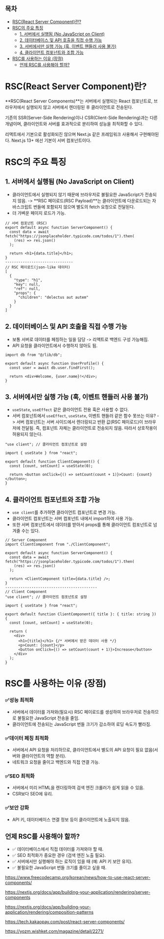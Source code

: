<h2>목차</h2>

- [RSC(React Server Component)란?](#rscreact-server-component란)
- [RSC의 주요 특징](#rsc의-주요-특징)
  - [1. 서버에서 실행됨 (No JavaScript on Client)](#1-서버에서-실행됨-no-javascript-on-client)
  - [2. 데이터베이스 및 API 호출을 직접 수행 가능](#2-데이터베이스-및-api-호출을-직접-수행-가능)
  - [3. 서버에서만 실행 가능 (훅, 이벤트 핸들러 사용 불가)](#3-서버에서만-실행-가능-훅-이벤트-핸들러-사용-불가)
  - [4. 클라이언트 컴포넌트와 조합 가능](#4-클라이언트-컴포넌트와-조합-가능)
- [RSC를 사용하는 이유 (장점)](#rsc를-사용하는-이유-장점)
  - [언제 RSC를 사용해야 할까?](#언제-rsc를-사용해야-할까)

# RSC(React Server Component)란?

**RSC(React Server Components)**는 서버에서 실행되는 React 컴포넌트로, 브라우저에서 실행되지 않고 서버에서 렌더링된 후 클라이언트로 전송된다.

<!-- ssr과 차이점? -->

기존의 SSR(Server-Side Rendering)이나 CSR(Client-Side Rendering)과는 다른 개념이며, 클라이언트와 서버를 효과적으로 분리하여 성능을 최적화할 수 있다.

리액트에서 기본으로 활성화되진 않으며 Next.js 같은 프레임워크 사용해서 구현해야된다. Next.js 13+ 에선 기본이 서버 컴포넌트이다.

# RSC의 주요 특징

## 1. 서버에서 실행됨 (No JavaScript on Client)

- 클라이언트에서 실행되지 않기 때문에 브라우저로 불필요한 JavaScript가 전송되지 않음. -> **RSC 페이로드(RSC Payload)**는 클라이언트에 다운로드되는 자바스크립트 번들에 포함되지 않으며 별도의 fetch 요청으로 전달된다.
- 더 가벼운 페이지 로드가 가능.

```
// 서버 컴포넌트 (RSC)
export default async function ServerComponent() {
  const data = await fetch("https://jsonplaceholder.typicode.com/todos/1").then(
    (res) => res.json()
  );

  return <h1>{data.title}</h1>;
}
-------------------------------
// RSC 페이로드(json-like 데이터)
[
  {
    "type": "h1",
    "key": null,
    "ref": null,
    "props": {
      "children": "delectus aut autem"
    }
  }
]
```

## 2. 데이터베이스 및 API 호출을 직접 수행 가능

- 보통 서버로 데이터를 페칭하는 일을 담당 -> 리액트로 백엔드 구성 가능해짐.
- API 요청을 클라이언트에서 수행하지 않아도 됨.

```
import db from "@/lib/db";

export default async function UserProfile() {
  const user = await db.user.findFirst();

  return <div>Welcome, {user.name}!</div>;
}
```

## 3. 서버에서만 실행 가능 (훅, 이벤트 핸들러 사용 불가)

- `useState`, `useEffect` 같은 클라이언트 전용 훅은 사용할 수 없다.
- 서버 컴포넌트에서 `useEffect`, `useState`, 이벤트 핸들러 같은 함수 못쓰는 이유? -> 서버 컴포넌트는 서버 사이드에서 렌더링되고 반환 값(RSC 페이로드)이 브라우저에 전달됨. 즉, 컴포넌트 자체는 클라이언트로 전송되지 않음. 따라서 상호작용이 허용되지 않는다.

```
"use client"; // 클라이언트 컴포넌트로 설정

import { useState } from "react";

export default function ClientComponent() {
  const [count, setCount] = useState(0);

  return <button onClick={() => setCount(count + 1)}>Count: {count}</button>;
}
```

## 4. 클라이언트 컴포넌트와 조합 가능

- `use client`를 추가하면 클라이언트 컴포넌트로 변경 가능.
- 클라이언트 컴포넌트는 서버 컴포넌트 내에서 import하여 사용 가능.
- 또한 서버 컴포넌트에서 데이터를 받아서 props를 통해 클라이언트 컴포넌트로 넘겨줄 수는 있다.

```
// Server Component
import ClientComponent from "./ClientComponent";

export default async function ServerComponent() {
  const data = await fetch("https://jsonplaceholder.typicode.com/todos/1").then(
    (res) => res.json()
  );

  return <ClientComponent title={data.title} />;
}
------------------------------------------
// Client Component
"use client"; // 클라이언트 컴포넌트로 설정

import { useState } from "react";

export default function ClientComponent({ title }: { title: string }) {
  const [count, setCount] = useState(0);

  return (
    <div>
      <h1>{title}</h1> {/* 서버에서 받은 데이터 사용 */}
      <p>Count: {count}</p>
      <button onClick={() => setCount(count + 1)}>Increase</button>
    </div>
  );
}
```

# RSC를 사용하는 이유 (장점)

<h3>✅성능 최적화</h3>

- 서버에서 데이터를 가져와(필요시) RSC 페이로드를 생성하여 브라우저로 전송하므로 불필요한 JavaScript 전송을 줄임.
- 클라이언트에 전송되는 JavaScript 번들 크기가 감소하여 로딩 속도가 빨라짐.
<h3>✅데이터 페칭 최적화</h3>

- 서버에서 API 요청을 처리하므로, 클라이언트에서 별도의 API 요청이 필요 없음(서버와 클라이언트의 역할 분리).
- 네트워크 요청을 줄이고 백엔드와 직접 연결 가능.
<h3>✅SEO 최적화</h3>

- 서버에서 미리 HTML을 렌더링하여 검색 엔진 크롤러가 쉽게 읽을 수 있음.
- CSR보다 SEO에 유리.
<h3>✅보안 강화</h3>

- API 키, 데이터베이스 연결 정보 등이 클라이언트에 노출되지 않음.

## 언제 RSC를 사용해야 할까?

- ✅ 데이터베이스에서 직접 데이터를 가져와야 할 때.
- ✅ SEO 최적화가 중요한 경우 (검색 엔진 노출 필요).
- ✅ 서버에서만 실행해야 하는 로직이 있을 때 (예: API 키 보안 유지).
- ✅ 불필요한 JavaScript 번들 크기를 줄이고 싶을 때.

<!-- 리액트 서버 컴포넌트는 서버에서만 렌더링되는 컴포넌트로, 클라이언트 측에서는 자바스크립트가 필요하지 않습니다. 서버에서 HTML을 생성하여 클라이언트에 전달하며, 이는 페이지 로딩 속도를 개선하고 클라이언트 측의 자원 사용을 줄이는 데 도움이 됩니다. 클라이언트와 서버가 각각의 역할을 분담하여, 효율적이고 빠른 웹 애플리케이션을 구축할 수 있도록 지원합니다. -->

https://www.freecodecamp.org/korean/news/how-to-use-react-server-components/

https://nextjs.org/docs/app/building-your-application/rendering/server-components

https://nextjs.org/docs/app/building-your-application/rendering/composition-patterns

https://tech.kakaopay.com/post/react-server-components/

https://yozm.wishket.com/magazine/detail/2271/
